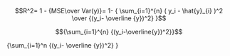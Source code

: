 $$R^2= 1 - {MSE\over Var(y)}= 1- { \sum_{i=1}^{n} ( y_i - \hat{y}_{i} )^2  \over {(y_i- \overline {y})^2}  }$$

$${\sum_{i=1}^{n} {(y_i-\overline{y})^2}}$$


 {\sum_{i=1}^n {(y_i- \overline {y})^2} }


